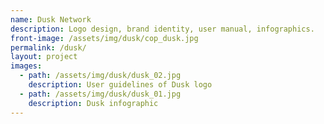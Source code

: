 ```yaml
---
name: Dusk Network
description: Logo design, brand identity, user manual, infographics.
front-image: /assets/img/dusk/cop_dusk.jpg
permalink: /dusk/
layout: project
images:
  - path: /assets/img/dusk/dusk_02.jpg
    description: User guidelines of Dusk logo
  - path: /assets/img/dusk/dusk_01.jpg
    description: Dusk infographic
---
```

